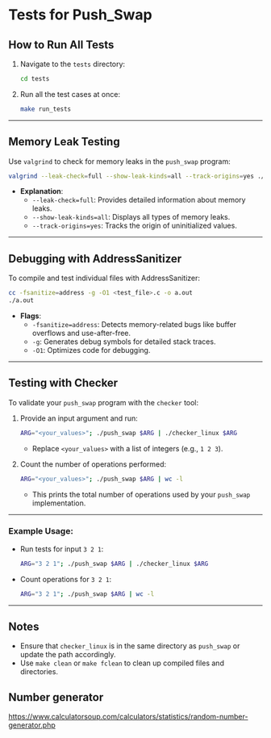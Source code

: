 # Tests for Push_Swap

## **How to Run All Tests**

1. Navigate to the `tests` directory:
   ```bash
   cd tests
   ```

2. Run all the test cases at once:
   ```bash
   make run_tests
   ```

---

## **Memory Leak Testing**

Use `valgrind` to check for memory leaks in the `push_swap` program:

```bash
valgrind --leak-check=full --show-leak-kinds=all --track-origins=yes ./push_swap
```

- **Explanation**:
  - `--leak-check=full`: Provides detailed information about memory leaks.
  - `--show-leak-kinds=all`: Displays all types of memory leaks.
  - `--track-origins=yes`: Tracks the origin of uninitialized values.

---

## **Debugging with AddressSanitizer**

To compile and test individual files with AddressSanitizer:

```bash
cc -fsanitize=address -g -O1 <test_file>.c -o a.out
./a.out
```

- **Flags**:
  - `-fsanitize=address`: Detects memory-related bugs like buffer overflows and use-after-free.
  - `-g`: Generates debug symbols for detailed stack traces.
  - `-O1`: Optimizes code for debugging.

---

## **Testing with Checker**

To validate your `push_swap` program with the `checker` tool:

1. Provide an input argument and run:

   ```bash
   ARG="<your_values>"; ./push_swap $ARG | ./checker_linux $ARG
   ```

   - Replace `<your_values>` with a list of integers (e.g., `1 2 3`).

2. Count the number of operations performed:

   ```bash
   ARG="<your_values>"; ./push_swap $ARG | wc -l
   ```

   - This prints the total number of operations used by your `push_swap` implementation.

---

### Example Usage:

- Run tests for input `3 2 1`:
  ```bash
  ARG="3 2 1"; ./push_swap $ARG | ./checker_linux $ARG
  ```

- Count operations for `3 2 1`:
  ```bash
  ARG="3 2 1"; ./push_swap $ARG | wc -l
  ```

---

## **Notes**

- Ensure that `checker_linux` is in the same directory as `push_swap` or update the path accordingly.
- Use `make clean` or `make fclean` to clean up compiled files and directories.

## Number generator
https://www.calculatorsoup.com/calculators/statistics/random-number-generator.php

